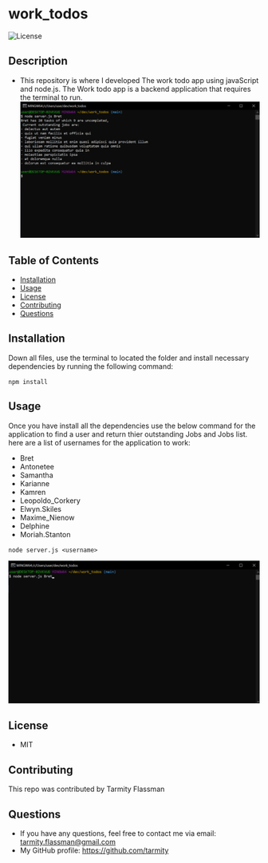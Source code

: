# work_todos
![License](https://img.shields.io/github/license/tarmity/budget-tracker)

## Description
  * This repository is where I developed The work todo app using javaScript and node.js. The Work todo app is a backend application that requires the terminal to run.
  ![img](https://github.com/Tarmity/work_todos/blob/main/assets/results.png?raw=true)
  

  ## Table of Contents
  * [Installation](#installation)
  * [Usage](#Usage)
  * [License](#License)
  * [Contributing](#Contributing)
  * [Questions](#Questions)
  

  ## Installation
  Down all files, use the terminal to located the folder and install necessary dependencies by running the following command:
  
    npm install

  ## Usage
  Once you have install all the dependencies use the below command for the application to find a user and return thier outstanding Jobs and Jobs list.
  here are a list of usernames for the application to work:
  - Bret
  - Antonetee
  - Samantha
  - Karianne
  - Kamren
  - Leopoldo_Corkery
  - Elwyn.Skiles
  - Maxime_Nienow
  - Delphine
  - Moriah.Stanton
  
  ```
  node server.js <username>
  ```
   ![img](https://github.com/Tarmity/work_todos/blob/main/assets/username.png?raw=true)
  
  ## License
  * MIT

  ## Contributing
  This repo was contributed by Tarmity Flassman

  ## Questions
  * If you have any questions, feel free to contact me via email: tarmity.flassman@gmail.com
  * My GitHub profile: https://github.com/tarmity
